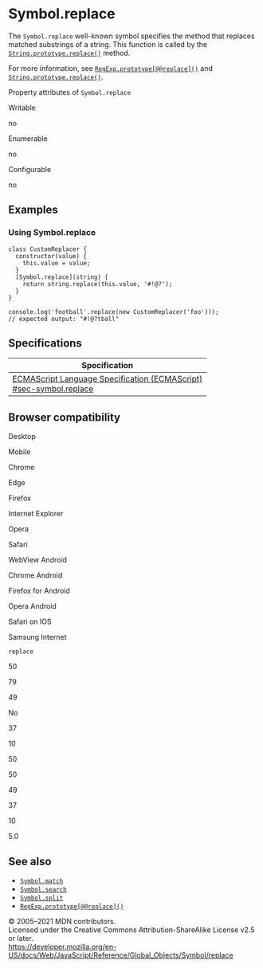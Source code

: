 Symbol.replace
==============

The `Symbol.replace` well-known symbol specifies the method that replaces matched substrings of a string. This function is called by the [`String.prototype.replace()`](../string/replace) method.

For more information, see [`RegExp.prototype[@@replace]()`](../regexp/@@replace) and [`String.prototype.replace()`](../string/replace).

Property attributes of `Symbol.replace`

Writable

no

Enumerable

no

Configurable

no

Examples
--------

### Using Symbol.replace

    class CustomReplacer {
      constructor(value) {
        this.value = value;
      }
      [Symbol.replace](string) {
        return string.replace(this.value, '#!@?');
      }
    }

    console.log('football'.replace(new CustomReplacer('foo')));
    // expected output: "#!@?tball"

Specifications
--------------

<table><thead><tr class="header"><th>Specification</th></tr></thead><tbody><tr class="odd"><td><a href="https://tc39.es/ecma262/#sec-symbol.replace">ECMAScript Language Specification (ECMAScript)<br />
<span class="small">#sec-symbol.replace</span></a></td></tr></tbody></table>

Browser compatibility
---------------------

Desktop

Mobile

Chrome

Edge

Firefox

Internet Explorer

Opera

Safari

WebView Android

Chrome Android

Firefox for Android

Opera Android

Safari on IOS

Samsung Internet

`replace`

50

79

49

No

37

10

50

50

49

37

10

5.0

See also
--------

-   [`Symbol.match`](match)
-   [`Symbol.search`](search)
-   [`Symbol.split`](split)
-   [`RegExp.prototype[@@replace]()`](../regexp/@@replace)

© 2005–2021 MDN contributors.  
Licensed under the Creative Commons Attribution-ShareAlike License v2.5 or later.  
<a href="https://developer.mozilla.org/en-US/docs/Web/JavaScript/Reference/Global_Objects/Symbol/replace" class="_attribution-link">https://developer.mozilla.org/en-US/docs/Web/JavaScript/Reference/Global_Objects/Symbol/replace</a>
